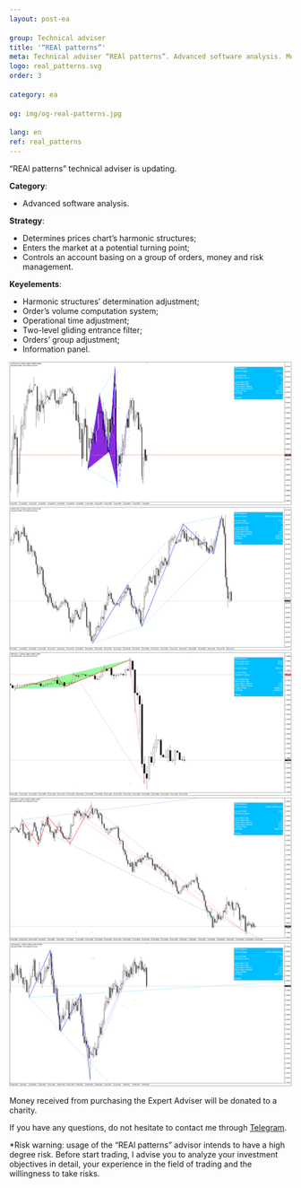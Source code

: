 ```yaml
---
layout: post-ea

group: Technical adviser
title: '“REAl patterns”'
meta: Technical adviser “REAl patterns”. Advanced software analysis. Money received from purchasing the Expert Adviser will be donated to a charity.
logo: real_patterns.svg
order: 3

category: ea

og: img/og-real-patterns.jpg

lang: en
ref: real_patterns
---
```


“REAl patterns” technical adviser is updating.


**Category**:
  - Advanced software analysis.

**Strategy**:
  - Determines prices chart’s harmonic structures;
  - Enters the market at a potential turning point;
  - Controls an account basing on a group of orders, money and risk management.

**Keyelements**:
  - Harmonic structures’ determination adjustment;
  - Order’s volume computation system;
  - Operational time adjustment;
  - Two-level gliding entrance filter;
  - Orders’ group adjustment;
  - Information panel.

<!-- You can find out more about “REAl patterns” Expert Adviser in the video.

<iframe width="560" height="315" src="https://www.youtube.com/embed/eoHqHGPLqW0" frameborder="0" allowfullscreen></iframe> -->


<a data-fancybox="gallery" href="/img/ea/en/ENG - USDCHF M15 (2017).png"><img src="/img/ea/en/ENG - USDCHF M15 (2017).png" alt=""></a>
<a data-fancybox="gallery" href="/img/ea/en/ENG - USDJPY M30 (2017).png"><img src="/img/ea/en/ENG - USDJPY M30 (2017).png" alt=""></a>
<a data-fancybox="gallery" href="/img/ea/en/ENG - GBPUSD H1 (2016).png"><img src="/img/ea/en/ENG - GBPUSD H1 (2016).png" alt=""></a>
<a data-fancybox="gallery" href="/img/ea/en/ENG - EURUSD H4 (2010).png"><img src="/img/ea/en/ENG - EURUSD H4 (2010).png" alt=""></a>
<a data-fancybox="gallery" href="/img/ea/en/ENG - AUDUSD D1 (2016-2017).png"><img src="/img/ea/en/ENG - AUDUSD D1 (2016-2017).png" alt=""></a>


Money received from purchasing the Expert Adviser will be donated to a charity.

If you have any questions, do not hesitate to contact me through <a href="https://t.me/chutkoy" target="_blank">Telegram</a>.

*Risk warning: usage of the “REAl patterns” advisor intends to have a high degree risk. Before start trading, I advise you to analyze your investment objectives in detail, your experience in the field of trading and the willingness to take risks.
